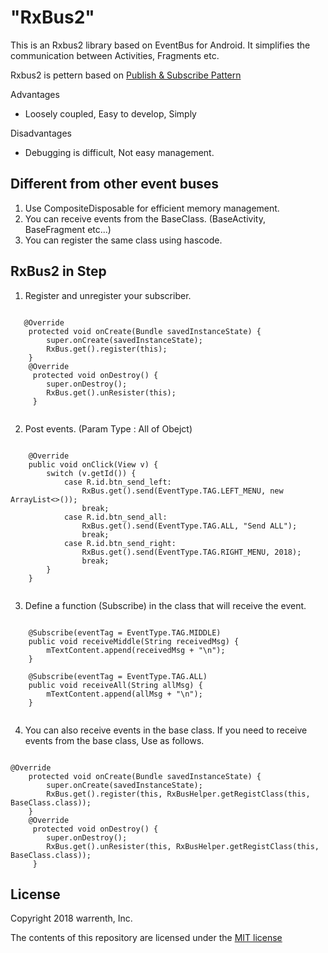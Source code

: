 "RxBus2" 
=

This is an Rxbus2 library based on EventBus for Android. 
It simplifies the communication between Activities, Fragments etc.
 
Rxbus2 is pettern based on [Publish & Subscribe Pattern](https://en.wikipedia.org/wiki/Publish%E2%80%93subscribe_pattern) 

Advantages
- Loosely coupled, Easy to develop, Simply 

Disadvantages
- Debugging is difficult, Not easy management.

Different from other event buses
--
1. Use CompositeDisposable for efficient memory management.
2. You can receive events from the BaseClass. (BaseActivity, BaseFragment etc...)
3. You can register the same class using hascode.

RxBus2 in Step
--

1. Register and unregister your subscriber.

<pre><code>
   @Override
    protected void onCreate(Bundle savedInstanceState) {
        super.onCreate(savedInstanceState);
        RxBus.get().register(this);
    }
    @Override
     protected void onDestroy() {
        super.onDestroy();
        RxBus.get().unResister(this);
     }
 </code></pre>
  
2. Post events. (Param Type : All of Obejct)
<pre><code>     
    @Override
    public void onClick(View v) {
        switch (v.getId()) {
            case R.id.btn_send_left:
                RxBus.get().send(EventType.TAG.LEFT_MENU, new ArrayList<>());
                break;
            case R.id.btn_send_all:
                RxBus.get().send(EventType.TAG.ALL, "Send ALL");
                break;
            case R.id.btn_send_right:
                RxBus.get().send(EventType.TAG.RIGHT_MENU, 2018);
                break;
        }
    }
 </code></pre>  
     
        
3. Define a function (Subscribe) in the class that will receive the event.
        
 <pre><code>            
    @Subscribe(eventTag = EventType.TAG.MIDDLE)
    public void receiveMiddle(String receivedMsg) {
        mTextContent.append(receivedMsg + "\n");
    }

    @Subscribe(eventTag = EventType.TAG.ALL)
    public void receiveAll(String allMsg) {
        mTextContent.append(allMsg + "\n");
    }         
 </code></pre>  
 
4. You can also receive events in the base class.
If you need to receive events from the base class,
Use as follows.

<pre><code>   
@Override
    protected void onCreate(Bundle savedInstanceState) {
        super.onCreate(savedInstanceState);
        RxBus.get().register(this, RxBusHelper.getRegistClass(this, BaseClass.class));
    }
    @Override
     protected void onDestroy() {
        super.onDestroy();
        RxBus.get().unResister(this, RxBusHelper.getRegistClass(this, BaseClass.class));
     }
</code></pre>  




License
-
Copyright 2018 warrenth, Inc.

The contents of this repository are licensed under the [MIT license](https://opensource.org/licenses/MIT)